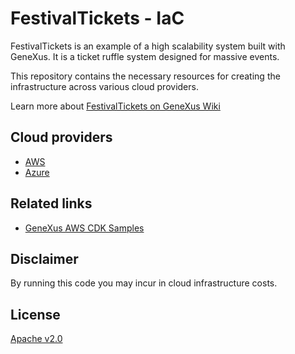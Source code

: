 # FestivalTickets - IaC
FestivalTickets is an example of a high scalability system built with GeneXus. It is a ticket ruffle system designed for massive events.

This repository contains the necessary resources for creating the infrastructure across various cloud providers.

Learn more about [FestivalTickets on GeneXus Wiki](https://wiki.genexus.com/commwiki/servlet/wiki?51266,KB%3AFestivalTickets+-+High+Scalability+Sample)

## Cloud providers
* [AWS](AWS/README.md)
* [Azure](Azure/README.md)

## Related links
* [GeneXus AWS CDK Samples](https://github.com/genexuslabs/gx-aws-cdk-samples)

## Disclaimer
By running this code you may incur in cloud infrastructure costs.

## License
[Apache v2.0](LICENSE)
